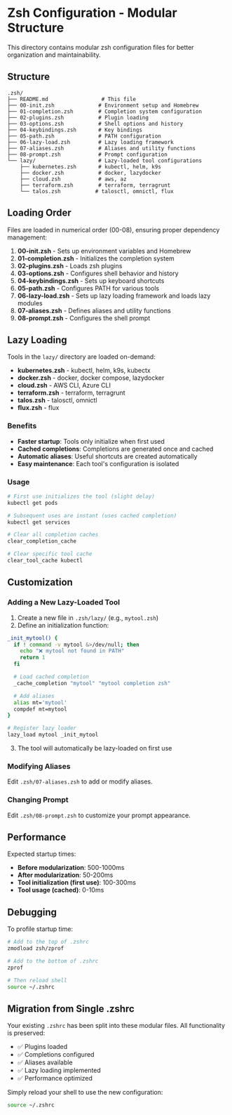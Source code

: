 # Zsh Configuration - Modular Structure

This directory contains modular zsh configuration files for better organization and maintainability.

## Structure

```
.zsh/
├── README.md                 # This file
├── 00-init.zsh              # Environment setup and Homebrew
├── 01-completion.zsh        # Completion system configuration
├── 02-plugins.zsh           # Plugin loading
├── 03-options.zsh           # Shell options and history
├── 04-keybindings.zsh       # Key bindings
├── 05-path.zsh              # PATH configuration
├── 06-lazy-load.zsh         # Lazy loading framework
├── 07-aliases.zsh           # Aliases and utility functions
├── 08-prompt.zsh            # Prompt configuration
└── lazy/                    # Lazy-loaded tool configurations
    ├── kubernetes.zsh       # kubectl, helm, k9s
    ├── docker.zsh           # docker, lazydocker
    ├── cloud.zsh            # aws, az
    ├── terraform.zsh        # terraform, terragrunt
    └── talos.zsh           # talosctl, omnictl, flux
```

## Loading Order

Files are loaded in numerical order (00-08), ensuring proper dependency management:

1. **00-init.zsh** - Sets up environment variables and Homebrew
2. **01-completion.zsh** - Initializes the completion system
3. **02-plugins.zsh** - Loads zsh plugins
4. **03-options.zsh** - Configures shell behavior and history
5. **04-keybindings.zsh** - Sets up keyboard shortcuts
6. **05-path.zsh** - Configures PATH for various tools
7. **06-lazy-load.zsh** - Sets up lazy loading framework and loads lazy modules
8. **07-aliases.zsh** - Defines aliases and utility functions
9. **08-prompt.zsh** - Configures the shell prompt

## Lazy Loading

Tools in the `lazy/` directory are loaded on-demand:

- **kubernetes.zsh** - kubectl, helm, k9s, kubectx
- **docker.zsh** - docker, docker compose, lazydocker
- **cloud.zsh** - AWS CLI, Azure CLI
- **terraform.zsh** - terraform, terragrunt
- **talos.zsh** - talosctl, omnictl
- **flux.zsh** - flux

### Benefits

- **Faster startup**: Tools only initialize when first used
- **Cached completions**: Completions are generated once and cached
- **Automatic aliases**: Useful shortcuts are created automatically
- **Easy maintenance**: Each tool's configuration is isolated

### Usage

```bash
# First use initializes the tool (slight delay)
kubectl get pods

# Subsequent uses are instant (uses cached completion)
kubectl get services

# Clear all completion caches
clear_completion_cache

# Clear specific tool cache
clear_tool_cache kubectl
```

## Customization

### Adding a New Lazy-Loaded Tool

1. Create a new file in `.zsh/lazy/` (e.g., `mytool.zsh`)
2. Define an initialization function:

```zsh
_init_mytool() {
  if ! command -v mytool &>/dev/null; then
    echo "❌ mytool not found in PATH"
    return 1
  fi

  # Load cached completion
  _cache_completion "mytool" "mytool completion zsh"

  # Add aliases
  alias mt='mytool'
  compdef mt=mytool
}

# Register lazy loader
lazy_load mytool _init_mytool
```

3. The tool will automatically be lazy-loaded on first use

### Modifying Aliases

Edit `.zsh/07-aliases.zsh` to add or modify aliases.

### Changing Prompt

Edit `.zsh/08-prompt.zsh` to customize your prompt appearance.

## Performance

Expected startup times:

- **Before modularization**: 500-1000ms
- **After modularization**: 50-200ms
- **Tool initialization (first use)**: 100-300ms
- **Tool usage (cached)**: 0-10ms

## Debugging

To profile startup time:

```bash
# Add to the top of .zshrc
zmodload zsh/zprof

# Add to the bottom of .zshrc
zprof

# Then reload shell
source ~/.zshrc
```

## Migration from Single .zshrc

Your existing `.zshrc` has been split into these modular files. All functionality is preserved:

- ✅ Plugins loaded
- ✅ Completions configured
- ✅ Aliases available
- ✅ Lazy loading implemented
- ✅ Performance optimized

Simply reload your shell to use the new configuration:

```bash
source ~/.zshrc
```
